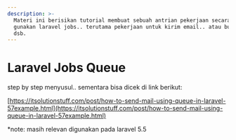 ```yaml
---
description: >-
  Materi ini berisikan tutorial membuat sebuah antrian pekerjaan secara async
  gunakan laravel jobs.. terutama pekerjaan untuk kirim email.. atau build pdf
  dsb.
---
```


# Laravel Jobs Queue

step by step menyusul.. sementara bisa dicek di link berikut:  
  
[https://itsolutionstuff.com/post/how-to-send-mail-using-queue-in-laravel-57example.html](https://itsolutionstuff.com/post/how-to-send-mail-using-queue-in-laravel-57example.html)

\*note: masih relevan digunakan pada laravel 5.5

